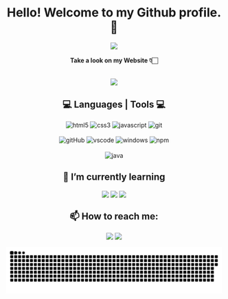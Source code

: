 <div align="center">
  <h1>Hello! Welcome to my Github profile. 👋</h1>
  <p align="center">
  <img height="200em" src="https://github-readme-stats.vercel.app/api/top-langs/?username=IngridsSilveira&theme=dracula"/>
  </p>
  <strong><span>Take a look on my Website 👇🏻

</span></strong>
  <br/>
   <a href="https://ingridssilveira.github.io/IngridSouza/"><img align="center" src="https://raw.githubusercontent.com/IngridsSilveira/IngridSouza/main/assets/imagens/favicon.ico"></a> 
   
   <h2> 💻 Languages | Tools 💻</h2>
    <div style="display: inline_block">
    <div margin-bottom="10px">
      <img align="center" width="50px" alt="html5" src="https://cdn.jsdelivr.net/gh/devicons/devicon/icons/html5/html5-original.svg"/> 
      <img align="center" width="50px" alt="css3" src="https://cdn.jsdelivr.net/gh/devicons/devicon/icons/css3/css3-original.svg"/> 
      <img align="center" width="50px" alt="javascript" src="https://cdn.jsdelivr.net/gh/devicons/devicon/icons/javascript/javascript-original.svg"/>
       <img align="center" width="50px" alt="git" src="https://cdn.jsdelivr.net/gh/devicons/devicon/icons/git/git-original.svg"/>
      </div>
      <br>
      <div margin-bottom="10px">
       <img align="center" width="50px" alt="gitHub" src="https://cdn.jsdelivr.net/gh/devicons/devicon/icons/github/github-original-wordmark.svg"/>
       <img align="center" width="50px" alt="vscode" src="https://cdn.jsdelivr.net/gh/devicons/devicon/icons/visualstudio/visualstudio-plain.svg"/>
       <img align="center" width="50px" alt="windows" src="https://cdn.jsdelivr.net/gh/devicons/devicon/icons/windows8/windows8-original.svg"/>
       <img align="center" width="50px" alt="npm" src="https://cdn.jsdelivr.net/gh/devicons/devicon/icons/npm/npm-original-wordmark.svg"/>
      </div>
      <br>
       <img align="center" width="50px" alt="java" src="https://cdn.jsdelivr.net/gh/devicons/devicon/icons/java/java-original.svg"/>
    </div>
  
  <h2>🌱 I’m currently learning </h2>
   <p> 
   <img align="center" width="50px" src="https://cdn.jsdelivr.net/gh/devicons/devicon/icons/javascript/javascript-original.svg" />
   <img align="center" width="50px" src="https://cdn.jsdelivr.net/gh/devicons/devicon/icons/react/react-original-wordmark.svg" />
    <img align="center" width="50px" src="https://cdn.jsdelivr.net/gh/devicons/devicon/icons/nodejs/nodejs-original.svg"/>
   </p>
    
## 📫 How to reach me:
<a href="mailto:ingridsouzaok@gmail.com"/><img src="https://img.shields.io/badge/Gmail-D14836?style=for-the-badge&logo=gmail&logoColor=white"/></a>
<a href="https://www.linkedin.com/in/ingridssilveira/"/><img src="https://img.shields.io/badge/LinkedIn-0077B5?style=for-the-badge&logo=linkedin&logoColor=white"/></a>

  ![Snake animation](https://github.com/IngridsSilveira/IngridsSilveira/blob/output/github-contribution-grid-snake.svg)
  </div>
